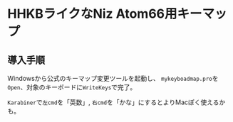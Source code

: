 # HHKBライクなNiz Atom66用キーマップ

## 導入手順
Windowsから公式のキーマップ変更ツールを起動し、
`mykeyboadmap.pro`を`Open`、対象のキーボードに`WriteKeys`で完了。

`Karabiner`で`左cmd`を「英数」, `右cmd`を「かな」にするとよりMacぽく使えるかも。
